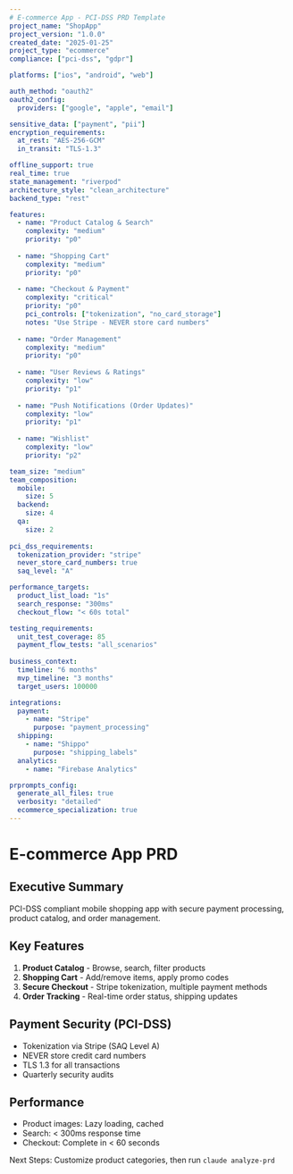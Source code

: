 ```yaml
---
# E-commerce App - PCI-DSS PRD Template  
project_name: "ShopApp"
project_version: "1.0.0"
created_date: "2025-01-25"
project_type: "ecommerce"
compliance: ["pci-dss", "gdpr"]

platforms: ["ios", "android", "web"]

auth_method: "oauth2"
oauth2_config:
  providers: ["google", "apple", "email"]

sensitive_data: ["payment", "pii"]
encryption_requirements:
  at_rest: "AES-256-GCM"
  in_transit: "TLS-1.3"

offline_support: true
real_time: true
state_management: "riverpod"
architecture_style: "clean_architecture"
backend_type: "rest"

features:
  - name: "Product Catalog & Search"
    complexity: "medium"
    priority: "p0"
    
  - name: "Shopping Cart"
    complexity: "medium"
    priority: "p0"
    
  - name: "Checkout & Payment"
    complexity: "critical"
    priority: "p0"
    pci_controls: ["tokenization", "no_card_storage"]
    notes: "Use Stripe - NEVER store card numbers"
    
  - name: "Order Management"
    complexity: "medium"
    priority: "p0"
    
  - name: "User Reviews & Ratings"
    complexity: "low"
    priority: "p1"
    
  - name: "Push Notifications (Order Updates)"
    complexity: "low"
    priority: "p1"
    
  - name: "Wishlist"
    complexity: "low"
    priority: "p2"

team_size: "medium"
team_composition:
  mobile:
    size: 5
  backend:
    size: 4
  qa:
    size: 2
    
pci_dss_requirements:
  tokenization_provider: "stripe"
  never_store_card_numbers: true
  saq_level: "A"

performance_targets:
  product_list_load: "1s"
  search_response: "300ms"
  checkout_flow: "< 60s total"

testing_requirements:
  unit_test_coverage: 85
  payment_flow_tests: "all_scenarios"
  
business_context:
  timeline: "6 months"
  mvp_timeline: "3 months"
  target_users: 100000

integrations:
  payment:
    - name: "Stripe"
      purpose: "payment_processing"
  shipping:
    - name: "Shippo"
      purpose: "shipping_labels"
  analytics:
    - name: "Firebase Analytics"

prprompts_config:
  generate_all_files: true
  verbosity: "detailed"
  ecommerce_specialization: true
---
```


# E-commerce App PRD

## Executive Summary
PCI-DSS compliant mobile shopping app with secure payment processing, product catalog, and order management.

## Key Features
1. **Product Catalog** - Browse, search, filter products
2. **Shopping Cart** - Add/remove items, apply promo codes
3. **Secure Checkout** - Stripe tokenization, multiple payment methods
4. **Order Tracking** - Real-time order status, shipping updates

## Payment Security (PCI-DSS)
- Tokenization via Stripe (SAQ Level A)
- NEVER store credit card numbers
- TLS 1.3 for all transactions
- Quarterly security audits

## Performance
- Product images: Lazy loading, cached
- Search: < 300ms response time
- Checkout: Complete in < 60 seconds

Next Steps: Customize product categories, then run `claude analyze-prd`
